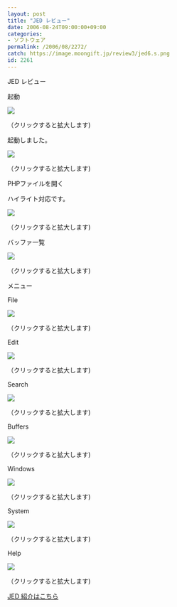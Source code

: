 ```yaml
---
layout: post
title: "JED レビュー"
date: 2006-08-24T09:00:00+09:00
categories:
- ソフトウェア
permalink: /2006/08/2272/
catch: https://image.moongift.jp/review3/jed6.s.png
id: 2261
---
```

JED レビュー  
<!--more-->

起動

  

[![](https://image.moongift.jp/review3/jed1.s.png)](https://image.moongift.jp/review3/jed1.png)  
  
（クリックすると拡大します)

  

起動しました。

  

[![](https://image.moongift.jp/review3/jed2.s.png)](https://image.moongift.jp/review3/jed2.png)  
  
（クリックすると拡大します)

  

PHPファイルを開く

  

ハイライト対応です。

  

[![](https://image.moongift.jp/review3/jed3.s.png)](https://image.moongift.jp/review3/jed3.png)  
  
（クリックすると拡大します)

  

バッファ一覧

  

[![](https://image.moongift.jp/review3/jed4.s.png)](https://image.moongift.jp/review3/jed4.png)  
  
（クリックすると拡大します)

  

メニュー

  

File

  

[![](https://image.moongift.jp/review3/jed5.s.png)](https://image.moongift.jp/review3/jed5.png)  
  
（クリックすると拡大します)

  

Edit

  

[![](https://image.moongift.jp/review3/jed6.s.png)](https://image.moongift.jp/review3/jed6.png)  
  
（クリックすると拡大します)

  

Search

  

[![](https://image.moongift.jp/review3/jed7.s.png)](https://image.moongift.jp/review3/jed7.png)  
  
（クリックすると拡大します)

  

Buffers

  

[![](https://image.moongift.jp/review3/jed8.s.png)](https://image.moongift.jp/review3/jed8.png)  
  
（クリックすると拡大します)

  

Windows

  

[![](https://image.moongift.jp/review3/jed9.s.png)](https://image.moongift.jp/review3/jed9.png)  
  
（クリックすると拡大します)

  

System

  

[![](https://image.moongift.jp/review3/jed10.s.png)](https://image.moongift.jp/review3/jed10.png)  
  
（クリックすると拡大します)

  

Help

  

[![](https://image.moongift.jp/review3/jed11.s.png)](https://image.moongift.jp/review3/jed11.png)  
  
（クリックすると拡大します)

  

[JED 紹介はこちら](http://oss.moongift.jp/intro/i-2268.html)

